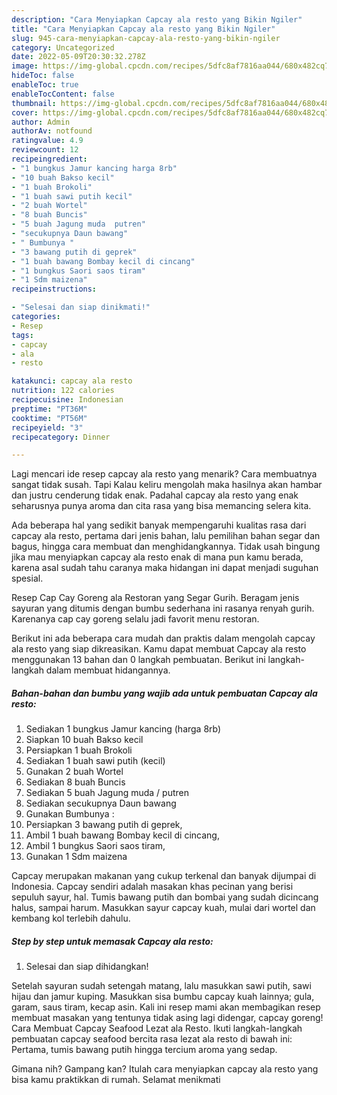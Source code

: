 ```yaml
---
description: "Cara Menyiapkan Capcay ala resto yang Bikin Ngiler"
title: "Cara Menyiapkan Capcay ala resto yang Bikin Ngiler"
slug: 945-cara-menyiapkan-capcay-ala-resto-yang-bikin-ngiler
category: Uncategorized
date: 2022-05-09T20:30:32.278Z
image: https://img-global.cpcdn.com/recipes/5dfc8af7816aa044/680x482cq70/capcay-ala-resto-foto-resep-utama.jpg
hideToc: false
enableToc: true
enableTocContent: false
thumbnail: https://img-global.cpcdn.com/recipes/5dfc8af7816aa044/680x482cq70/capcay-ala-resto-foto-resep-utama.jpg
cover: https://img-global.cpcdn.com/recipes/5dfc8af7816aa044/680x482cq70/capcay-ala-resto-foto-resep-utama.jpg
author: Admin
authorAv: notfound
ratingvalue: 4.9
reviewcount: 12
recipeingredient:
- "1 bungkus Jamur kancing harga 8rb"
- "10 buah Bakso kecil"
- "1 buah Brokoli"
- "1 buah sawi putih kecil"
- "2 buah Wortel"
- "8 buah Buncis"
- "5 buah Jagung muda  putren"
- "secukupnya Daun bawang"
- " Bumbunya "
- "3 bawang putih di geprek"
- "1 buah bawang Bombay kecil di cincang"
- "1 bungkus Saori saos tiram"
- "1 Sdm maizena"
recipeinstructions:

- "Selesai dan siap dinikmati!"
categories:
- Resep
tags:
- capcay
- ala
- resto

katakunci: capcay ala resto 
nutrition: 122 calories
recipecuisine: Indonesian
preptime: "PT36M"
cooktime: "PT56M"
recipeyield: "3"
recipecategory: Dinner

---
```



Lagi mencari ide resep capcay ala resto yang menarik? Cara membuatnya sangat tidak susah. Tapi Kalau keliru mengolah maka hasilnya akan hambar dan justru cenderung tidak enak. Padahal capcay ala resto yang enak seharusnya punya aroma dan cita rasa yang bisa memancing selera kita.


Ada beberapa hal yang sedikit banyak mempengaruhi kualitas rasa dari capcay ala resto, pertama dari jenis bahan, lalu pemilihan bahan segar dan bagus, hingga cara membuat dan menghidangkannya. Tidak usah bingung jika mau menyiapkan capcay ala resto enak di mana pun kamu berada, karena asal sudah tahu caranya maka hidangan ini dapat menjadi suguhan spesial.

Resep Cap Cay Goreng ala Restoran yang Segar Gurih. Beragam jenis sayuran yang ditumis dengan bumbu sederhana ini rasanya renyah gurih. Karenanya cap cay goreng selalu jadi favorit menu restoran.


Berikut ini ada beberapa cara mudah dan praktis dalam mengolah capcay ala resto yang siap dikreasikan. Kamu dapat membuat Capcay ala resto menggunakan 13 bahan dan 0 langkah pembuatan. Berikut ini langkah-langkah dalam membuat hidangannya.

<!--inarticleads1-->

##### Bahan-bahan dan bumbu yang wajib ada untuk pembuatan Capcay ala resto:

1. Sediakan 1 bungkus Jamur kancing (harga 8rb)
1. Siapkan 10 buah Bakso kecil
1. Persiapkan 1 buah Brokoli
1. Sediakan 1 buah sawi putih (kecil)
1. Gunakan 2 buah Wortel
1. Sediakan 8 buah Buncis
1. Sediakan 5 buah Jagung muda / putren
1. Sediakan secukupnya Daun bawang
1. Gunakan  Bumbunya :
1. Persiapkan 3 bawang putih di geprek,
1. Ambil 1 buah bawang Bombay kecil di cincang,
1. Ambil 1 bungkus Saori saos tiram,
1. Gunakan 1 Sdm maizena


Capcay merupakan makanan yang cukup terkenal dan banyak dijumpai di Indonesia. Capcay sendiri adalah masakan khas pecinan yang berisi sepuluh sayur, hal. Tumis bawang putih dan bombai yang sudah dicincang halus, sampai harum. Masukkan sayur capcay kuah, mulai dari wortel dan kembang kol terlebih dahulu. 

<!--inarticleads2-->

##### Step by step untuk memasak Capcay ala resto:


1. Selesai dan siap dihidangkan!

Setelah sayuran sudah setengah matang, lalu masukkan sawi putih, sawi hijau dan jamur kuping. Masukkan sisa bumbu capcay kuah lainnya; gula, garam, saus tiram, kecap asin. Kali ini resep mami akan membagikan resep membuat masakan yang tentunya tidak asing lagi didengar, capcay goreng! Cara Membuat Capcay Seafood Lezat ala Resto. Ikuti langkah-langkah pembuatan capcay seafood bercita rasa lezat ala resto di bawah ini: Pertama, tumis bawang putih hingga tercium aroma yang sedap. 

Gimana nih? Gampang kan? Itulah cara menyiapkan capcay ala resto yang bisa kamu praktikkan di rumah. Selamat menikmati

